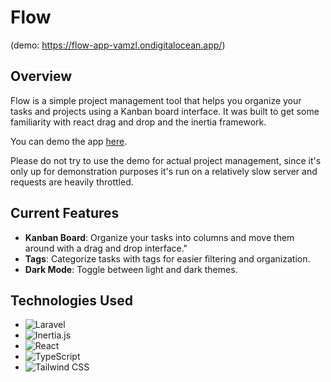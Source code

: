 # Flow
(demo: https://flow-app-vamzl.ondigitalocean.app/)

## Overview

Flow is a simple project management tool that helps you organize your tasks and projects using a Kanban board interface.
It was built to get some familiarity with react drag and drop and the inertia framework.

You can demo the app [here](https://flow-app-vamzl.ondigitalocean.app/).

Please do not try to use the demo for actual project management, since it's only up for demonstration purposes it's run on a
relatively slow server and requests are heavily throttled.

## Current Features

- **Kanban Board**: Organize your tasks into columns and move them around with a drag and drop interface."
- **Tags**: Categorize tasks with tags for easier filtering and organization.
- **Dark Mode**: Toggle between light and dark themes.

## Technologies Used

- ![Laravel](https://img.shields.io/badge/Laravel-%23FF2D20.svg?style=for-the-badge&logo=laravel&logoColor=white)
- ![Inertia.js](https://img.shields.io/badge/Inertia.js-%231E64A1.svg?style=for-the-badge&logo=inertia&logoColor=white)
- ![React](https://img.shields.io/badge/React-%2361DAFB.svg?style=for-the-badge&logo=react&logoColor=white)
- ![TypeScript](https://img.shields.io/badge/TypeScript-%23778BF5.svg?style=for-the-badge&logo=typescript&logoColor=white)
- ![Tailwind CSS](https://img.shields.io/badge/Tailwind%20CSS-%2314A0F4.svg?style=for-the-badge&logo=tailwind-css&logoColor=white)
